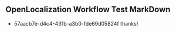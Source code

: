 ## OpenLocalization Workflow Test MarkDown
* 57aacb7e-d4c4-431b-a3b0-fde69d05824f thanks!

<!--HONumber=Jul16_HO3-->


